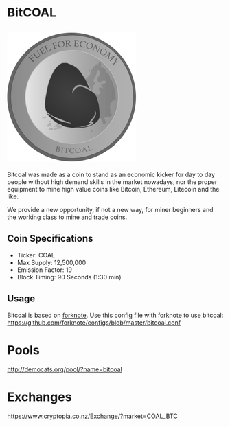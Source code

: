 # Bit**COAL**
![Bitcoal Logo](/bitcoal.png)
---
Bitcoal was made as a coin to stand as an economic kicker for day to day people without high demand skills in the market nowadays, nor the proper equipment to mine high value coins like Bitcoin, Ethereum, Litecoin and the like.

We provide a new opportunity, if not a new way, for miner beginners and the working class to mine and trade coins.

## Coin Specifications
* Ticker: COAL
* Max Supply: 12,500,000
* Emission Factor: 19
* Block Timing: 90 Seconds (1:30 min)

## Usage
Bitcoal is based on [forknote](https://github.com/forknote/forknote).
Use this config file with forknote to use bitcoal:
https://github.com/forknote/configs/blob/master/bitcoal.conf

# Pools
http://democats.org/pool/?name=bitcoal

# Exchanges
https://www.cryptopia.co.nz/Exchange/?market=COAL_BTC
